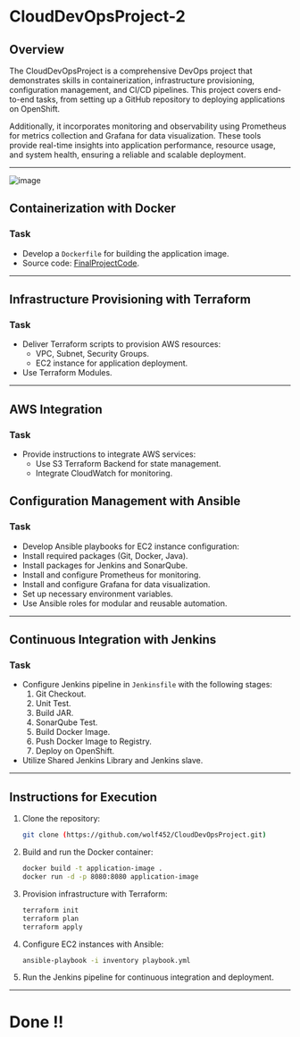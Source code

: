 # CloudDevOpsProject-2


## Overview
The CloudDevOpsProject is a comprehensive DevOps project that demonstrates skills in containerization, infrastructure provisioning, configuration management, and CI/CD pipelines. This project covers end-to-end tasks, from setting up a GitHub repository to deploying applications on OpenShift.

Additionally, it incorporates monitoring and observability using Prometheus for metrics collection and Grafana for data visualization. These tools provide real-time insights into application performance, resource usage, and system health, ensuring a reliable and scalable deployment.

---
![image](https://github.com/user-attachments/assets/25f2c383-9501-40d7-a783-2449774ce340)




## Containerization with Docker

### Task
- Develop a `Dockerfile` for building the application image.
- Source code: [FinalProjectCode](https://github.com/wolf452/CloudDevOpsProject/tree/main/FinalProjectCode-main).


---

## Infrastructure Provisioning with Terraform

### Task
- Deliver Terraform scripts to provision AWS resources:
  - VPC, Subnet, Security Groups.
  - EC2 instance for application deployment.
- Use Terraform Modules.


---

## AWS Integration

### Task
- Provide instructions to integrate AWS services:
  - Use S3 Terraform Backend for state management.
  - Integrate CloudWatch for monitoring.



## Configuration Management with Ansible

### Task

- Develop Ansible playbooks for EC2 instance configuration:
- Install required packages (Git, Docker, Java).
- Install packages for Jenkins and SonarQube.
- Install and configure Prometheus for monitoring.
- Install and configure Grafana for data visualization.
- Set up necessary environment variables.
- Use Ansible roles for modular and reusable automation.


---

## Continuous Integration with Jenkins

### Task
- Configure Jenkins pipeline in `Jenkinsfile` with the following stages:
  1. Git Checkout.
  2. Unit Test.
  3. Build JAR.
  4. SonarQube Test.
  5. Build Docker Image.
  6. Push Docker Image to Registry.
  7. Deploy on OpenShift.
- Utilize Shared Jenkins Library and Jenkins slave.


---

## Instructions for Execution

1. Clone the repository:
   ```bash
   git clone (https://github.com/wolf452/CloudDevOpsProject.git)
   ```

2. Build and run the Docker container:
   ```bash
   docker build -t application-image .
   docker run -d -p 8080:8080 application-image
   ```

3. Provision infrastructure with Terraform:
   ```bash
   terraform init
   terraform plan
   terraform apply
   ```

4. Configure EC2 instances with Ansible:
   ```bash
   ansible-playbook -i inventory playbook.yml
   ```

5. Run the Jenkins pipeline for continuous integration and deployment.

---

# Done !!

